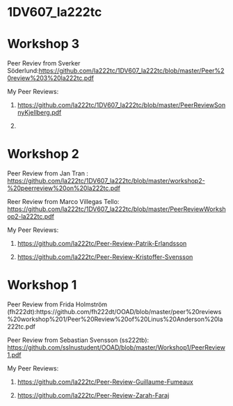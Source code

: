 # 1DV607_la222tc
<h1>Workshop 3</h1>

Peer Reviev from Sverker Söderlund:https://github.com/la222tc/1DV607_la222tc/blob/master/Peer%20review%203%20la222tc.pdf

My Peer Reviews:

1. https://github.com/la222tc/1DV607_la222tc/blob/master/PeerReviewSonnyKjellberg.pdf

2. 

<h1>Workshop 2</h1>

Peer Review from Jan Tran : https://github.com/la222tc/1DV607_la222tc/blob/master/workshop2-%20peerreview%20on%20la222tc.pdf

Reer Review from Marco Villegas Tello: https://github.com/la222tc/1DV607_la222tc/blob/master/PeerReviewWorkshop2-la222tc.pdf

My Peer Reviews:

1. https://github.com/la222tc/Peer-Review-Patrik-Erlandsson

2. https://github.com/la222tc/Peer-Review-Kristoffer-Svensson


<h1>Workshop 1</h1>
Peer Review from Frida Holmström (fh222dt):https://github.com/fh222dt/OOAD/blob/master/peer%20reviews%20workshop%201/Peer%20Review%20of%20Linus%20Anderson%20la222tc.pdf

Peer Review from Sebastian Svensson (ss222tb): https://github.com/sslnustudent/OOAD/blob/master/Workshop1/PeerReview1.pdf


My Peer Reviews:

1. https://github.com/la222tc/Peer-Review-Guillaume-Fumeaux

2. https://github.com/la222tc/Peer-Review-Zarah-Faraj
